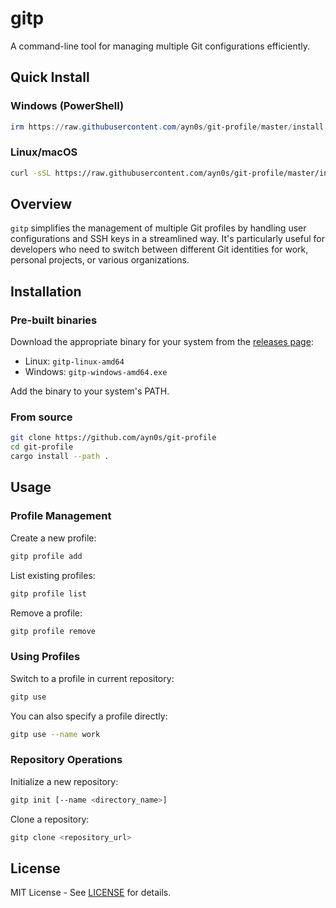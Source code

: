# gitp

A command-line tool for managing multiple Git configurations efficiently.

## Quick Install

### Windows (PowerShell)
```powershell
irm https://raw.githubusercontent.com/ayn0s/git-profile/master/install.ps1 | iex
```

### Linux/macOS
```bash
curl -sSL https://raw.githubusercontent.com/ayn0s/git-profile/master/install.sh | bash
```

## Overview

`gitp` simplifies the management of multiple Git profiles by handling user configurations and SSH keys in a streamlined way. It's particularly useful for developers who need to switch between different Git identities for work, personal projects, or various organizations.

## Installation

### Pre-built binaries

Download the appropriate binary for your system from the [releases page](https://github.com/ayn0s/git-profile/releases):
- Linux: `gitp-linux-amd64`
- Windows: `gitp-windows-amd64.exe`

Add the binary to your system's PATH.

### From source

```bash
git clone https://github.com/ayn0s/git-profile
cd git-profile
cargo install --path .
```

## Usage

### Profile Management

Create a new profile:
```bash
gitp profile add
```

List existing profiles:
```bash
gitp profile list
```

Remove a profile:
```bash
gitp profile remove
```

### Using Profiles

Switch to a profile in current repository:
```bash
gitp use
```
You can also specify a profile directly:
```bash
gitp use --name work
```

### Repository Operations

Initialize a new repository:
```bash
gitp init [--name <directory_name>]
```

Clone a repository:
```bash
gitp clone <repository_url>
```

## License

MIT License - See [LICENSE](LICENSE) for details.